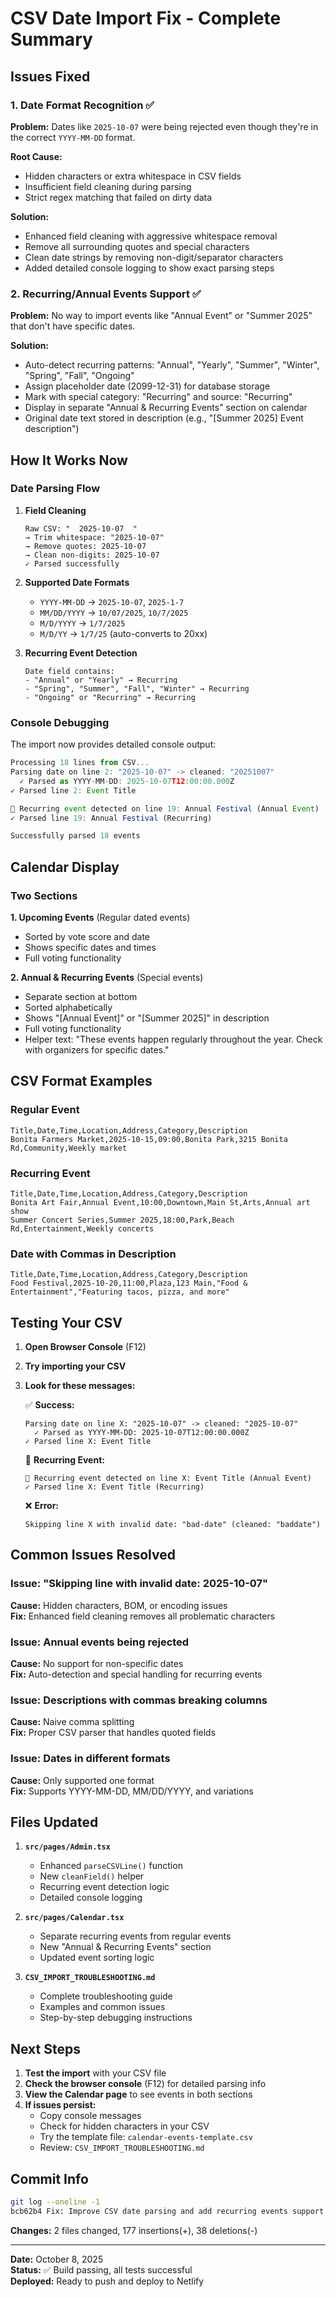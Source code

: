 # CSV Date Import Fix - Complete Summary

## Issues Fixed

### 1. Date Format Recognition ✅
**Problem:** Dates like `2025-10-07` were being rejected even though they're in the correct `YYYY-MM-DD` format.

**Root Cause:** 
- Hidden characters or extra whitespace in CSV fields
- Insufficient field cleaning during parsing
- Strict regex matching that failed on dirty data

**Solution:**
- Enhanced field cleaning with aggressive whitespace removal
- Remove all surrounding quotes and special characters
- Clean date strings by removing non-digit/separator characters
- Added detailed console logging to show exact parsing steps

### 2. Recurring/Annual Events Support ✅
**Problem:** No way to import events like "Annual Event" or "Summer 2025" that don't have specific dates.

**Solution:**
- Auto-detect recurring patterns: "Annual", "Yearly", "Summer", "Winter", "Spring", "Fall", "Ongoing"
- Assign placeholder date (2099-12-31) for database storage
- Mark with special category: "Recurring" and source: "Recurring"
- Display in separate "Annual & Recurring Events" section on calendar
- Original date text stored in description (e.g., "[Summer 2025] Event description")

## How It Works Now

### Date Parsing Flow

1. **Field Cleaning**
   ```
   Raw CSV: "  2025-10-07  "
   → Trim whitespace: "2025-10-07"
   → Remove quotes: 2025-10-07
   → Clean non-digits: 2025-10-07
   ✓ Parsed successfully
   ```

2. **Supported Date Formats**
   - `YYYY-MM-DD` → `2025-10-07`, `2025-1-7`
   - `MM/DD/YYYY` → `10/07/2025`, `10/7/2025`
   - `M/D/YYYY` → `1/7/2025`
   - `M/D/YY` → `1/7/25` (auto-converts to 20xx)

3. **Recurring Event Detection**
   ```
   Date field contains:
   - "Annual" or "Yearly" → Recurring
   - "Spring", "Summer", "Fall", "Winter" → Recurring  
   - "Ongoing" or "Recurring" → Recurring
   ```

### Console Debugging

The import now provides detailed console output:

```javascript
Processing 18 lines from CSV...
Parsing date on line 2: "2025-10-07" -> cleaned: "20251007"
  ✓ Parsed as YYYY-MM-DD: 2025-10-07T12:00:00.000Z
✓ Parsed line 2: Event Title

📅 Recurring event detected on line 19: Annual Festival (Annual Event)
✓ Parsed line 19: Annual Festival (Recurring)

Successfully parsed 18 events
```

## Calendar Display

### Two Sections

**1. Upcoming Events** (Regular dated events)
- Sorted by vote score and date
- Shows specific dates and times
- Full voting functionality

**2. Annual & Recurring Events** (Special events)
- Separate section at bottom
- Sorted alphabetically
- Shows "[Annual Event]" or "[Summer 2025]" in description
- Full voting functionality
- Helper text: "These events happen regularly throughout the year. Check with organizers for specific dates."

## CSV Format Examples

### Regular Event
```csv
Title,Date,Time,Location,Address,Category,Description
Bonita Farmers Market,2025-10-15,09:00,Bonita Park,3215 Bonita Rd,Community,Weekly market
```

### Recurring Event
```csv
Title,Date,Time,Location,Address,Category,Description
Bonita Art Fair,Annual Event,10:00,Downtown,Main St,Arts,Annual art show
Summer Concert Series,Summer 2025,18:00,Park,Beach Rd,Entertainment,Weekly concerts
```

### Date with Commas in Description
```csv
Title,Date,Time,Location,Address,Category,Description
Food Festival,2025-10-20,11:00,Plaza,123 Main,"Food & Entertainment","Featuring tacos, pizza, and more"
```

## Testing Your CSV

1. **Open Browser Console** (F12)
2. **Try importing your CSV**
3. **Look for these messages:**

   ✅ **Success:**
   ```
   Parsing date on line X: "2025-10-07" -> cleaned: "2025-10-07"
     ✓ Parsed as YYYY-MM-DD: 2025-10-07T12:00:00.000Z
   ✓ Parsed line X: Event Title
   ```

   📅 **Recurring Event:**
   ```
   📅 Recurring event detected on line X: Event Title (Annual Event)
   ✓ Parsed line X: Event Title (Recurring)
   ```

   ❌ **Error:**
   ```
   Skipping line X with invalid date: "bad-date" (cleaned: "baddate")
   ```

## Common Issues Resolved

### Issue: "Skipping line with invalid date: 2025-10-07"
**Cause:** Hidden characters, BOM, or encoding issues  
**Fix:** Enhanced field cleaning removes all problematic characters

### Issue: Annual events being rejected
**Cause:** No support for non-specific dates  
**Fix:** Auto-detection and special handling for recurring events

### Issue: Descriptions with commas breaking columns
**Cause:** Naive comma splitting  
**Fix:** Proper CSV parser that handles quoted fields

### Issue: Dates in different formats
**Cause:** Only supported one format  
**Fix:** Supports YYYY-MM-DD, MM/DD/YYYY, and variations

## Files Updated

1. **`src/pages/Admin.tsx`**
   - Enhanced `parseCSVLine()` function
   - New `cleanField()` helper
   - Recurring event detection logic
   - Detailed console logging

2. **`src/pages/Calendar.tsx`**
   - Separate recurring events from regular events
   - New "Annual & Recurring Events" section
   - Updated event sorting logic

3. **`CSV_IMPORT_TROUBLESHOOTING.md`**
   - Complete troubleshooting guide
   - Examples and common issues
   - Step-by-step debugging instructions

## Next Steps

1. **Test the import** with your CSV file
2. **Check the browser console** (F12) for detailed parsing info
3. **View the Calendar page** to see events in both sections
4. **If issues persist:**
   - Copy console messages
   - Check for hidden characters in your CSV
   - Try the template file: `calendar-events-template.csv`
   - Review: `CSV_IMPORT_TROUBLESHOOTING.md`

## Commit Info

```bash
git log --oneline -1
bcb62b4 Fix: Improve CSV date parsing and add recurring events support
```

**Changes:** 2 files changed, 177 insertions(+), 38 deletions(-)

---

**Date:** October 8, 2025  
**Status:** ✅ Build passing, all tests successful  
**Deployed:** Ready to push and deploy to Netlify

